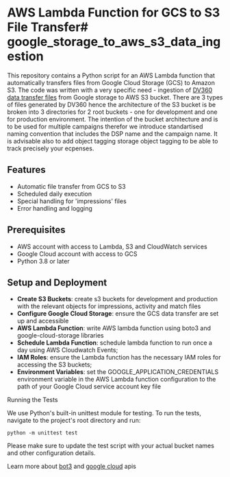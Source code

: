 # AWS Lambda Function for GCS to S3 File Transfer# google_storage_to_aws_s3_data_ingestion

This repository contains a Python script for an AWS Lambda function that automatically transfers files from Google Cloud Storage (GCS) to Amazon S3.
The code was written with a very specific need - ingestion of [DV360 data transfer files](https://developers.google.com/bid-manager/dtv2/overview) from Google storage to AWS S3 bucket.
There are 3 types of files generated by DV360 hence the architecture of the S3 bucket is be broken into 3 directories for 2 root buckets - one for development and one for production environment.
The intention of the bucket architecture and is to be used for multiple campaigns therefor we introduce standartised naming convention that includes the DSP name and the campaign name.
It is advisable also to add object tagging storage object tagging to be able to track precisely your ecpenses.

## Features

- Automatic file transfer from GCS to S3
- Scheduled daily execution
-  Special handling for 'impressions' files
- Error handling and logging
  
## Prerequisites

  - AWS account with access to Lambda, S3 and CloudWatch services
  - Google Cloud account with access to GCS
  - Python 3.8 or later

## Setup and Deployment

-  __Create S3 Buckets__: create s3 buckets for development and production with the relevant objects for impressions, activity and match files
- __Configure Google Cloud Storage__: ensure the GCS data transfer are set up and accessible
- __AWS Lambda Function__: write AWS lambda function using boto3 and google-cloud-storage libraries
- __Schedule Lambda Function__: schedule lambda function to run once a day using AWS Cloudwatch Events;
- __IAM Roles__: ensure the Lambda function has the necessary IAM roles for accessing the S3 buckets;
- __Environment Variables__: set the GOOGLE_APPLICATION_CREDENTIALS environment variable in the AWS Lambda function configuration to the path of your Google Cloud service account key file

Running the Tests

We use Python's built-in unittest module for testing. To run the tests, navigate to the project's root directory and run:

```
python -m unittest test
```
Please make sure to update the test script with your actual bucket names and other configuration details.

Learn more about [bot3](https://boto3.amazonaws.com/v1/documentation/api/latest/index.html) and [google cloud](https://github.com/googleapis/google-cloud-python#google-cloud-python-client) apis
